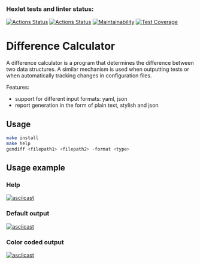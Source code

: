 ### Hexlet tests and linter status:
[![Actions Status](https://github.com/oulyalya/frontend-project-46/actions/workflows/hexlet-check.yml/badge.svg)](https://github.com/oulyalya/frontend-project-46/actions)
[![Actions Status](https://github.com/oulyalya/frontend-project-46/actions/workflows/ci.yml/badge.svg)](https://github.com/oulyalya/frontend-project-46/actions/workflows/ci.yml)
[![Maintainability](https://api.codeclimate.com/v1/badges/f1b2034f8246ee0ff2f6/maintainability)](https://codeclimate.com/github/oulyalya/frontend-project-46/maintainability)
[![Test Coverage](https://api.codeclimate.com/v1/badges/f1b2034f8246ee0ff2f6/test_coverage)](https://codeclimate.com/github/oulyalya/frontend-project-46/test_coverage)


# Difference Calculator

A difference calculator is a program that determines the difference between two data structures. A similar mechanism is used when outputting tests or when automatically tracking changes in configuration files.

Features:
- support for different input formats: yaml, json
- report generation in the form of plain text, stylish and json


## Usage

```sh
make install
make help
gendiff <filepath1> <filepath2> -format <type>
```


## Usage example

### Help
[![asciicast](https://asciinema.org/a/plkxbnC9KRovPxul8Q78PJGlD.svg)](https://asciinema.org/a/plkxbnC9KRovPxul8Q78PJGlD)

### Default output
[![asciicast](https://asciinema.org/a/ysLezRRD1yXSadqoLU29F80mz.svg)](https://asciinema.org/a/ysLezRRD1yXSadqoLU29F80mz)

### Color coded output
[![asciicast](https://asciinema.org/a/dnKAtsrvMauAtMv9a236y8DRf.svg)](https://asciinema.org/a/dnKAtsrvMauAtMv9a236y8DRf)
